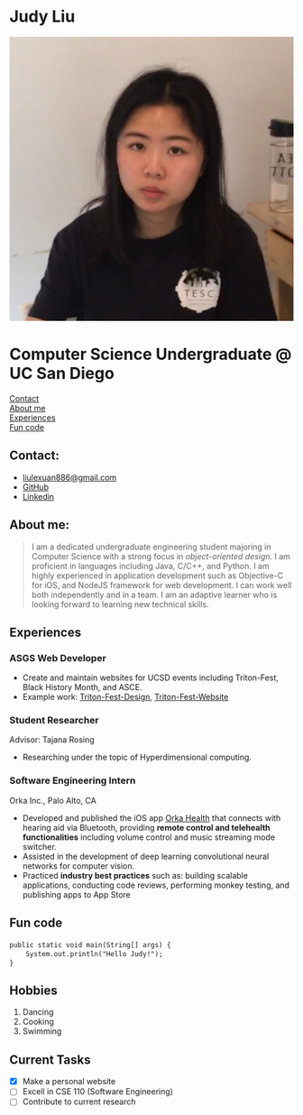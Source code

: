 # Judy Liu 
![Judy Liu](headshot.jpg) 
# Computer Science Undergraduate @ UC San Diego

[Contact](#Contact) <br>
[About me](#About-me) <br>
[Experiences](#Experiences) <br>
[Fun code](#Fun-code)

## Contact:
- liulexuan886@gmail.com
- [GitHub](https://github.com/judyliu14)
- [Linkedin](https://www.linkedin.com/in/judyliu14/)

## About me:
> I am a dedicated undergraduate engineering student majoring in Computer Science with a strong focus in *object-oriented design*. I am proficient in languages including Java, C/C++, and Python. I am highly experienced in application development such as Objective-C for iOS, and NodeJS framework for web development. I can work well both independently and in a team. I am an adaptive learner who is looking forward to learning new technical skills.



## Experiences

### ASGS Web Developer
- Create and maintain websites for UCSD events including Triton-Fest, Black History Month, and ASCE.
- Example work: [Triton-Fest-Design](Web.jpg), [Triton-Fest-Website](https://tritonfest.ucsd.edu/)

### Student Researcher
Advisor: Tajana Rosing
- Researching under the topic of Hyperdimensional computing.

### Software Engineering Intern
Orka Inc., Palo Alto, CA
- Developed and published the iOS app [Orka Health](https://apps.apple.com/us/app/orka-health/id1525826891) that connects with hearing aid via Bluetooth, providing **remote control and telehealth functionalities** including volume control and music streaming mode switcher.
- Assisted in the development of deep learning convolutional neural networks for computer vision.
- Practiced **industry best practices** such as: building scalable applications, conducting code reviews, performing monkey testing, and publishing apps to App Store

## Fun code

```
public static void main(String[] args) {
    System.out.println("Hello Judy!");
}
```

## Hobbies

1. Dancing
2. Cooking
3. Swimming

## Current Tasks
- [x] Make a personal website
- [ ] Excell in CSE 110 (Software Engineering)
- [ ] Contribute to current research